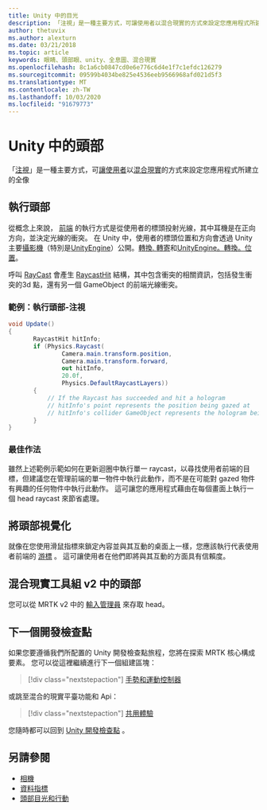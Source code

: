 ```yaml
---
title: Unity 中的目光
description: 「注視」是一種主要方式，可讓使用者以混合現實的方式來設定您應用程式所建立的全像
author: thetuvix
ms.author: alexturn
ms.date: 03/21/2018
ms.topic: article
keywords: 眼睛、頭部眼、unity、全息圖、混合現實
ms.openlocfilehash: 8c1a6cb0847cd0e6e776c6d4e1f7c1efdc126279
ms.sourcegitcommit: 09599b4034be825e4536eeb9566968afd021d5f3
ms.translationtype: MT
ms.contentlocale: zh-TW
ms.lasthandoff: 10/03/2020
ms.locfileid: "91679773"
---
```

# <a name="head-gaze-in-unity"></a>Unity 中的頭部

「[注視](../../design/gaze-and-commit.md)」是一種主要方式，可[讓使用者](../../discover/hologram.md)以[混合現實](../../discover/mixed-reality.md)的方式來設定您應用程式所建立的全像


## <a name="implementing-head-gaze"></a>執行頭部

從概念上來說， [前端](../../design/gaze-and-commit.md) 的執行方式是從使用者的標頭投射光線，其中耳機是在正向方向，並決定光線的衝突。
在 Unity 中，使用者的標頭位置和方向會透過 Unity 主要[攝影機](camera-in-unity.md)（特別是[UnityEngine](https://docs.unity3d.com/ScriptReference/Camera-main.html)）公開。[轉換. 轉寄](https://docs.unity3d.com/ScriptReference/Transform-forward.html)和[UnityEngine。](https://docs.unity3d.com/ScriptReference/Camera-main.html)[轉換。位置](https://docs.unity3d.com/ScriptReference/Transform-position.html)。

呼叫 [RayCast](https://docs.unity3d.com/ScriptReference/Physics.Raycast.html) 會產生 [RaycastHit](https://docs.unity3d.com/ScriptReference/RaycastHit.html) 結構，其中包含衝突的相關資訊，包括發生衝突的3d 點，還有另一個 GameObject 的前端光線衝突。

### <a name="example-implement-head-gaze"></a>範例：執行頭部-注視

```cs
void Update()
{
       RaycastHit hitInfo;
       if (Physics.Raycast(
               Camera.main.transform.position,
               Camera.main.transform.forward,
               out hitInfo,
               20.0f,
               Physics.DefaultRaycastLayers))
       {
           // If the Raycast has succeeded and hit a hologram
           // hitInfo's point represents the position being gazed at
           // hitInfo's collider GameObject represents the hologram being gazed at
       }
}
```

### <a name="best-practices"></a>最佳作法

雖然上述範例示範如何在更新迴圈中執行單一 raycast，以尋找使用者前端的目標，但建議您在管理前端的單一物件中執行此動作，而不是在可能對 gazed 物件有興趣的任何物件中執行此動作。 這可讓您的應用程式藉由在每個畫面上執行一個 head raycast 來節省處理。

## <a name="visualizing-head-gaze"></a>將頭部視覺化

就像在您使用滑鼠指標來鎖定內容並與其互動的桌面上一樣，您應該執行代表使用者前端的 [游標](../../design/cursors.md) 。 這可讓使用者在他們即將與其互動的方面具有信賴度。

## <a name="head-gaze-in-the-mixed-reality-toolkit-v2"></a>混合現實工具組 v2 中的頭部
您可以從 MRTK v2 中的 [輸入管理員](https://microsoft.github.io/MixedRealityToolkit-Unity/Documentation/Input/Overview.html) 來存取 head。

## <a name="next-development-checkpoint"></a>下一個開發檢查點

如果您要遵循我們所配置的 Unity 開發檢查點旅程，您將在探索 MRTK 核心構成要素。 您可以從這裡繼續進行下一個組建區塊：

> [!div class="nextstepaction"]
> [手勢和運動控制器](gestures-and-motion-controllers-in-unity.md)

或跳至混合的現實平臺功能和 Api：

> [!div class="nextstepaction"]
> [共用體驗](shared-experiences-in-unity.md)

您隨時都可以回到 [Unity 開發檢查點](unity-development-overview.md#2-core-building-blocks) 。

## <a name="see-also"></a>另請參閱
* [相機](camera-in-unity.md)
* [資料指標](../../design/cursors.md)
* [頭部目光和行動](../../design/gaze-and-commit.md)
